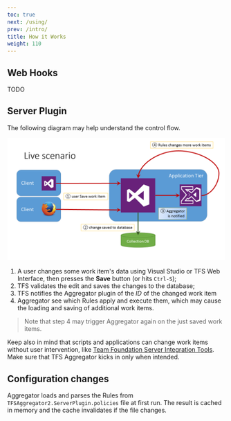 ```yaml
---
toc: true
next: /using/
prev: /intro/
title: How it Works
weight: 110
---
```


## Web Hooks

TODO

## Server Plugin

The following diagram may help understand the control flow.

![Plugin flow](./live-scenario.png)

 1. A user changes some work item's data using Visual Studio or TFS Web Interface, then presses the **Save** button (or hits `Ctrl-S`);
 2. TFS validates the edit and saves the changes to the database;
 3. TFS notifies the Aggregator plugin of the *ID* of the changed work item
 4.  Aggregator see which Rules apply and execute them, which may cause the loading and saving of additional work items.

> Note that step 4 may trigger Aggregator again on the just saved work items.

Keep also in mind that scripts and applications can change work items without user intervention, like [Team Foundation Server Integration Tools](https://visualstudiogallery.msdn.microsoft.com/eb77e739-c98c-4e36-9ead-fa115b27fefe). Make sure that TFS Aggregator kicks in only when intended.


## Configuration changes

Aggregator loads and parses the Rules from `TFSAggregator2.ServerPlugin.policies` file at first run. The result is cached in memory and the cache invalidates if the file changes.